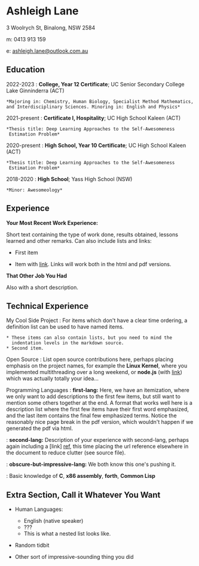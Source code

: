 Ashleigh Lane
============

3 Woolrych St,
Binalong, NSW 2584

m: 0413 913 159

e: ashleigh.lane@outlook.com.au

Education
---------

2022-2023
:   **College, Year 12 Certificate**; UC Senior Secondary College Lake Ginninderra (ACT)

    *Majoring in: Chemistry, Human Biology, Specialist Method Mathematics, and Interdisciplinary Sciences. Minoring in: English and Physics*

2021-present
:   **Certificate I, Hospitality**; UC High School Kaleen (ACT)

    *Thesis title: Deep Learning Approaches to the Self-Awesomeness
     Estimation Problem*

2020-present
:   **High School, Year 10 Certificate**; UC High School Kaleen (ACT)

    *Thesis title: Deep Learning Approaches to the Self-Awesomeness
     Estimation Problem*

2018-2020
:   **High School**; Yass High School (NSW)

    *Minor: Awesomeology*

Experience
----------

**Your Most Recent Work Experience:**

Short text containing the type of work done, results obtained,
lessons learned and other remarks. Can also include lists and
links:

* First item

* Item with [link](http://www.example.com). Links will work both in
  the html and pdf versions.

**That Other Job You Had**

Also with a short description.

Technical Experience
--------------------

My Cool Side Project
:   For items which don't have a clear time ordering, a definition
    list can be used to have named items.

    * These items can also contain lists, but you need to mind the
      indentation levels in the markdown source.
    * Second item.

Open Source
:   List open source contributions here, perhaps placing emphasis on
    the project names, for example the **Linux Kernel**, where you
    implemented multithreading over a long weekend, or **node.js**
    (with [link](http://nodejs.org)) which was actually totally
    your idea...

Programming Languages
:   **first-lang:** Here, we have an itemization, where we only want
    to add descriptions to the first few items, but still want to
    mention some others together at the end. A format that works well
    here is a description list where the first few items have their
    first word emphasized, and the last item contains the final few
    emphasized terms. Notice the reasonably nice page break in the pdf
    version, which wouldn't happen if we generated the pdf via html.

:   **second-lang:** Description of your experience with second-lang,
    perhaps again including a [link] [ref], this time placing the url
    reference elsewhere in the document to reduce clutter (see source
    file). 

:   **obscure-but-impressive-lang:** We both know this one's pushing
    it.

:   Basic knowledge of **C**, **x86 assembly**, **forth**, **Common Lisp**

[ref]: https://github.com/githubuser/superlongprojectname

Extra Section, Call it Whatever You Want
----------------------------------------

* Human Languages:

     * English (native speaker)
     * ???
     * This is what a nested list looks like.

* Random tidbit

* Other sort of impressive-sounding thing you did
